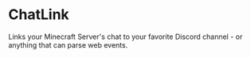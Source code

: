 # ChatLink
Links your Minecraft Server's chat to your favorite Discord channel - or anything that can parse web events.
